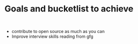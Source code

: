 <h1>Goals and bucketlist to achieve</h1>

<br>
<ul>
  <li>contribute to open source as much as you can</li>
  <li>Improve interview skills reading from gfg</li>
</ul>
